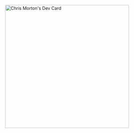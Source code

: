<a href="https://github.com/Mortr0n"><img src="https://github.com/Mortr0n/Mortr0n/blob/master/devcard.svg" width="400" alt="Chris Morton's Dev Card"/></a>
